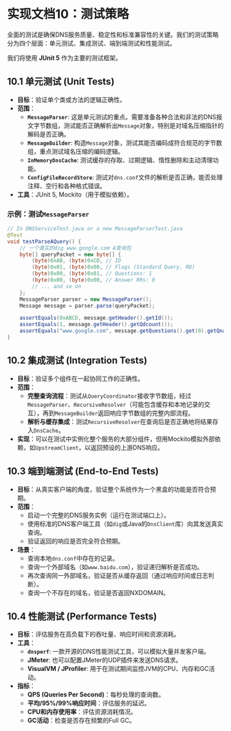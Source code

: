 # 实现文档10：测试策略

全面的测试是确保DNS服务质量、稳定性和标准兼容性的关键。我们的测试策略分为四个层面：单元测试、集成测试、端到端测试和性能测试。

我们将使用 **JUnit 5** 作为主要的测试框架。

## 10.1 单元测试 (Unit Tests)

-   **目标**：验证单个类或方法的逻辑正确性。
-   **范围**：
    -   **`MessageParser`**: 这是单元测试的重点。需要准备各种合法和非法的DNS报文字节数组，测试能否正确解析出`Message`对象，特别是对域名压缩指针的解码是否正确。
    -   **`MessageBuilder`**: 构造`Message`对象，测试其能否编码成符合规范的字节数组，重点测试域名压缩的编码逻辑。
    -   **`InMemoryDnsCache`**: 测试缓存的存取、过期逻辑、惰性删除和主动清理功能。
    -   **`ConfigFileRecordStore`**: 测试对`dns.conf`文件的解析是否正确，能否处理注释、空行和各种格式错误。
-   **工具**：JUnit 5, Mockito（用于模拟依赖）。

### 示例：测试`MessageParser`
```java
// In DNSServiceTest.java or a new MessageParserTest.java
@Test
void testParseAQuery() {
    // 一个真实的dig www.google.com A查询包
    byte[] queryPacket = new byte[] {
        (byte)0xAB, (byte)0xCD, // ID
        (byte)0x01, (byte)0x00, // Flags (Standard Query, RD)
        (byte)0x00, (byte)0x01, // Questions: 1
        (byte)0x00, (byte)0x00, // Answer RRs: 0
        // ... and so on
    };
    MessageParser parser = new MessageParser();
    Message message = parser.parse(queryPacket);

    assertEquals(0xABCD, message.getHeader().getId());
    assertEquals(1, message.getHeader().getQdcount());
    assertEquals("www.google.com", message.getQuestions().get(0).getQname());
}
```

## 10.2 集成测试 (Integration Tests)

-   **目标**：验证多个组件在一起协同工作的正确性。
-   **范围**：
    -   **完整查询流程**：测试从`QueryCoordinator`接收字节数组，经过`MessageParser`、`RecursiveResolver`（可能包含缓存和本地记录的交互），再到`MessageBuilder`返回响应字节数组的完整内部流程。
    -   **解析与缓存集成**：测试`RecursiveResolver`在查询后是否正确地将结果存入`DnsCache`。
-   **实现**：可以在测试中实例化整个服务的大部分组件，但用Mockito模拟外部依赖，如`UpstreamClient`，以返回预设的上游DNS响应。

## 10.3 端到端测试 (End-to-End Tests)

-   **目标**：从真实客户端的角度，验证整个系统作为一个黑盒的功能是否符合预期。
-   **范围**：
    -   启动一个完整的DNS服务实例（运行在测试端口上）。
    -   使用标准的DNS客户端工具（如`dig`或Java的`DnsClient`库）向其发送真实查询。
    -   验证返回的响应是否完全符合预期。
-   **场景**：
    -   查询本地`dns.conf`中存在的记录。
    -   查询一个外部域名（如`www.baidu.com`），验证递归解析是否成功。
    -   再次查询同一外部域名，验证是否从缓存返回（通过响应时间或日志判断）。
    -   查询一个不存在的域名，验证是否返回NXDOMAIN。

## 10.4 性能测试 (Performance Tests)

-   **目标**：评估服务在高负载下的吞吐量、响应时间和资源消耗。
-   **工具**：
    -   **`dnsperf`**: 一款开源的DNS性能测试工具，可以模拟大量并发客户端。
    -   **JMeter**: 也可以配置JMeter的UDP插件来发送DNS请求。
    -   **VisualVM / JProfiler**: 用于在测试期间监控JVM的CPU、内存和GC活动。
-   **指标**：
    -   **QPS (Queries Per Second)**：每秒处理的查询数。
    -   **平均/95%/99%响应时间**：评估服务的延迟。
    -   **CPU和内存使用率**：评估资源消耗情况。
    -   **GC活动**：检查是否存在频繁的Full GC。 